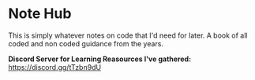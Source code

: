 # Note Hub
This is simply whatever notes on code that I'd need for later. A book of all coded and non coded guidance from the years. 

**Discord Server for Learning Reasources I've gathered:** https://discord.gg/tTzbn9dU

